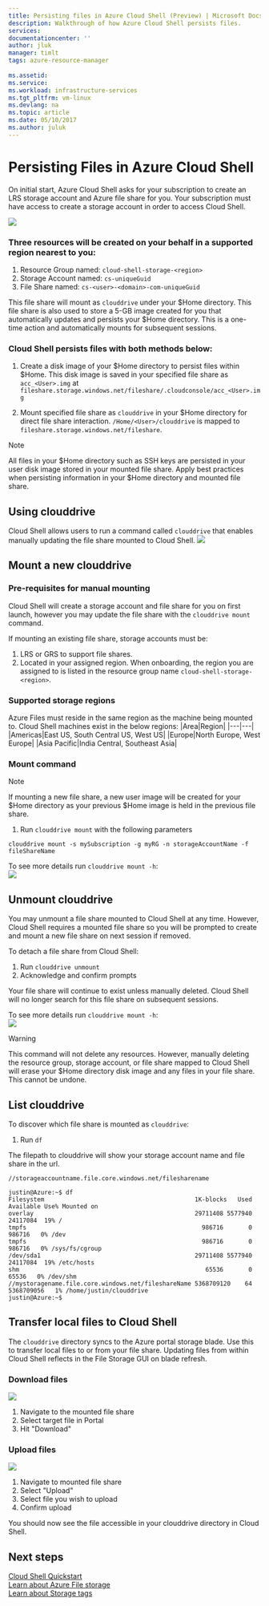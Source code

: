 ```yaml
---
title: Persisting files in Azure Cloud Shell (Preview) | Microsoft Docs
description: Walkthrough of how Azure Cloud Shell persists files.
services: 
documentationcenter: ''
author: jluk
manager: timlt
tags: azure-resource-manager
 
ms.assetid: 
ms.service: 
ms.workload: infrastructure-services
ms.tgt_pltfrm: vm-linux
ms.devlang: na
ms.topic: article
ms.date: 05/10/2017
ms.author: juluk
---
```


# Persisting Files in Azure Cloud Shell
On initial start, Azure Cloud Shell asks for your subscription to create an LRS storage account and Azure file share for you. Your subscription must have access to create a storage account in order to access Cloud Shell.

![](media/storage-prompt.png)

### Three resources will be created on your behalf in a supported region nearest to you:
1. Resource Group named: `cloud-shell-storage-<region>`
2. Storage Account named: `cs-uniqueGuid`
3. File Share named: `cs-<user>-<domain>-com-uniqueGuid`

This file share will mount as `clouddrive` under your $Home directory. This file share is also used to store a 5-GB image created for you that automatically updates and persists your $Home directory. This is a one-time action and automatically mounts for subsequent sessions.

### Cloud Shell persists files with both methods below:
1. Create a disk image of your $Home directory to persist files within $Home. 
This disk image is saved in your specified file share as `acc_<User>.img` at `fileshare.storage.windows.net/fileshare/.cloudconsole/acc_<User>.img`

2. Mount specified file share as `clouddrive` in your $Home directory for direct file share interaction. 
`/Home/<User>/clouddrive` is mapped to `fileshare.storage.windows.net/fileshare`.
 
> [!Note]
> All files in your $Home directory such as SSH keys are persisted in your user disk image stored in your mounted file share. Apply best practices when persisting information in your $Home directory and mounted file share.

## Using clouddrive
Cloud Shell allows users to run a command called `clouddrive` that enables manually updating the file share mounted to Cloud Shell.
![](media/clouddrive-h.png)

## Mount a new clouddrive

### Pre-requisites for manual mounting
Cloud Shell will create a storage account and file share for you on first launch, however you may update the file share with the `clouddrive mount` command.

If mounting an existing file share, storage accounts must be:
1. LRS or GRS to support file shares.
2. Located in your assigned region. When onboarding, the region you are assigned to is listed in the resource group name `cloud-shell-storage-<region>`.

### Supported storage regions
Azure Files must reside in the same region as the machine being mounted to. Cloud Shell machines exist in the below regions:
|Area|Region|
|---|---|
|Americas|East US, South Central US, West US|
|Europe|North Europe, West Europe|
|Asia Pacific|India Central, Southeast Asia|

### Mount command

> [!NOTE]
> If mounting a new file share, a new user image will be created for your $Home directory as your previous $Home image is held in the previous file share.

1. Run `clouddrive mount` with the following parameters <br>

```
clouddrive mount -s mySubscription -g myRG -n storageAccountName -f fileShareName
```

To see more details run `clouddrive mount -h`: <br>
![](media/mount-h.png)

## Unmount clouddrive
You may unmount a file share mounted to Cloud Shell at any time. However, Cloud Shell requires a mounted file share so you will be prompted to create and mount a new file share on next session if removed.

To detach a file share from Cloud Shell:
1. Run `clouddrive unmount`
2. Acknowledge and confirm prompts

Your file share will continue to exist unless manually deleted. Cloud Shell will no longer search for this file share on subsequent sessions.

To see more details run `clouddrive mount -h`: <br>
![](media/unmount-h.png)

> [!WARNING]
> This command will not delete any resources. However, manually deleting the resource group, storage account, or file share mapped to Cloud Shell will erase your $Home directory disk image and any files in your file share. This cannot be undone.

## List clouddrive
To discover which file share is mounted as `clouddrive`:
1. Run `df` 

The filepath to clouddrive will show your storage account name and file share in the url.

`//storageaccountname.file.core.windows.net/filesharename`

```
justin@Azure:~$ df
Filesystem                                          1K-blocks   Used  Available Use% Mounted on
overlay                                             29711408 5577940   24117084  19% /
tmpfs                                                 986716       0     986716   0% /dev
tmpfs                                                 986716       0     986716   0% /sys/fs/cgroup
/dev/sda1                                           29711408 5577940   24117084  19% /etc/hosts
shm                                                    65536       0      65536   0% /dev/shm
//mystoragename.file.core.windows.net/fileshareName 5368709120    64 5368709056   1% /home/justin/clouddrive
justin@Azure:~$
```

## Transfer local files to Cloud Shell
The `clouddrive` directory syncs to the Azure portal storage blade. Use this to transfer local files to or from your file share. Updating files from within Cloud Shell reflects in the File Storage GUI on blade refresh.

### Download files
![](media/download.gif)
1. Navigate to the mounted file share
2. Select target file in Portal
3. Hit "Download"

### Upload files
![](media/upload.gif)
1. Navigate to mounted file share
2. Select "Upload"
3. Select file you wish to upload
4. Confirm upload

You should now see the file accessible in your clouddrive directory in Cloud Shell.

## Next steps
[Cloud Shell Quickstart](quickstart.md) <br>
[Learn about Azure File storage](https://docs.microsoft.com/azure/storage/storage-introduction#file-storage) <br>
[Learn about Storage tags](https://docs.microsoft.com/azure/azure-resource-manager/resource-group-using-tags) <br>